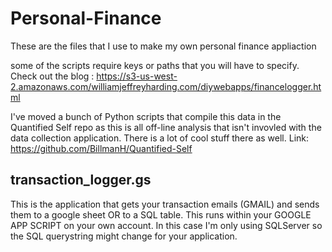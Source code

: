 # Personal-Finance
These are the files that I use to make my own personal finance appliaction

some of the scripts require keys or paths that you will have to specify. 
Check out the blog :
https://s3-us-west-2.amazonaws.com/williamjeffreyharding.com/diywebapps/financelogger.html

I've moved a bunch of Python scripts that compile this data in the Quantified Self repo as this is all off-line analysis that isn't invovled with the data collection application. There is a lot of cool stuff there as well. 
Link: https://github.com/BillmanH/Quantified-Self

## transaction_logger.gs
This is the application that gets your transaction emails (GMAIL) and sends them to a google sheet OR to a SQL table. This runs within your GOOGLE APP SCRIPT on your own account.
In this case I'm only using SQLServer so the SQL querystring might change for your application. 
